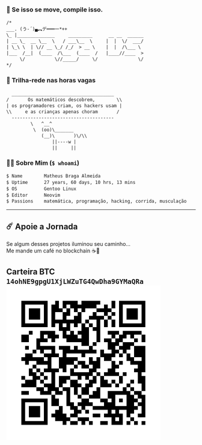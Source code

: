 ### 🐧 Se isso se move, compile isso.
```text
/*
___. (う-´)▄︻デ═══一*++                                          
\_ |______________     _________      __ __  ______
| __ \_  __ \__  \   / ___\__  \     |  |  \/  ___/
| \_\ \  | \// __ \_/ /_/  > __ \    |  |  /\___ \ 
|___  /__|  (____  /\___  (____  /   |____//____  >
     \/           \//_____/     \/               \/  
*/
```
### 👾 Trilha-rede nas horas vagas
```text
  ______________________________________
/       Os matemáticos descobrem,        \\
| os programadores criam, os hackers usam |
\\     e as crianças apenas choram       /
  --------------------------------------
         \   ^__^ 
          \  (oo)\_______
             (__)\       )\/\\
                 ||----w |
                 ||     ||
```
### 👨‍💻 Sobre Mim (`$ whoami`)
```bash
$ Name        Matheus Braga Almeida
$ Uptime      27 years, 60 days, 10 hrs, 13 mins
$ OS          Gentoo Linux
$ Editor      Neovim
$ Passions    matemática, programação, hacking, corrida, musculação
```
---
## ☄️ Apoie a Jornada

Se algum desses projetos iluminou seu caminho...  
Me mande um café no blockchain ☕🚀

**Carteira BTC**  
`14ohNE9gpgU1XjLWZuTG4QwDha9GYMaQRa`  
![BTC QR](./btc_qrcode.png)
---
